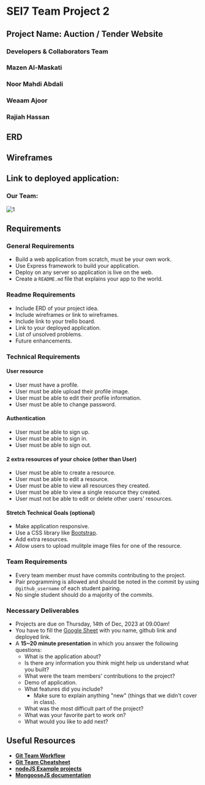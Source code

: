 # SEI7 Team Project 2

## Project Name: Auction / Tender Website

### Developers & Collaborators Team

### Mazen Al-Maskati 
### Noor Mahdi Abdali 
### Weaam Ajoor
### Rajiah Hassan

## ERD

## Wireframes

## Link to deployed application: 


### Our Team:

![1](https://github.com/mmaskati/SEI7-Project-2/assets/814205/d64295ff-8a98-4bc6-83db-4407cb0b121a)



## Requirements

### General Requirements

- Build a web application from scratch, must be your own work.
- Use Express framework to build your application.
- Deploy on any server so application is live on the web.
- Create a `README.md` file that explains your app to the world.

### Readme Requirements
- Include ERD of your project idea.
- Include wireframes or link to wireframes.
- Include link to your trello board.
- Link to your deployed application.
- List of unsolved problems.
- Future enhancements.

### Technical Requirements

#### User resource 

 - User must have a profile.
 - User must be able upload their profile image.
 - User must be able to edit their profile information.
 - User must be able to change password.
 
#### Authentication

- User must be able to sign up.
- User must be able to sign in.
- User must be able to sign out.


#### 2 extra resources of your choice (other than User)

- User must be able to create a resource.
- User must be able to edit a resource.
- User must be able to view all resources they created.
- User must be able to view a single resource they created.
- User must not be able to edit or delete other users' resources.

#### Stretch Technical Goals (optional)

- Make application responsive.
- Use a CSS library like [Bootstrap](https://getbootstrap.com/).
- Add extra resources.
- Allow users to upload mulitple image files for one of the resource.

### Team Requirements

- Every team member must have commits contributing to the project.
- Pair programming is allowed and should be noted in the commit by using `@github_username` of each student pairing.
- No single student should do a majority of the commits.

### Necessary Deliverables

- Projects are due on Thursday, 14th of Dec, 2023 at 09.00am!
- You have to fill the [Google Sheet](https://docs.google.com/spreadsheets/d/1hU2erJW_6y0Bkmztg9HkdXX25ekVyKAEEhzGlLtxrmM/edit#gid=1647772493) with you name, github link and deployed link.
- A **15~20 minute presentation** in which you answer the following questions:
  - What is the application about?
  - Is there any information you think might help us understand what you built?
  - What were the team members' contributions to the project?
  - Demo of application.
  - What features did you include?
    - Make sure to explain anything "new" (things that we didn't cover in class).
  - What was the most difficult part of the project?
  - What was your favorite part to work on?
  - What would you like to add next?



## Useful Resources

- **[Git Team Workflow](https://www.atlassian.com/git/tutorials/comparing-workflows)**
- **[Git Team Cheatsheet](https://jameschambers.co/writing/git-team-workflow-cheatsheet/)**
- **[nodeJS Example projects](https://github.com/sqreen/awesome-nodejs-projects)**
- **[MongooseJS documentation](https://mongoosejs.com/docs/index.html)**


